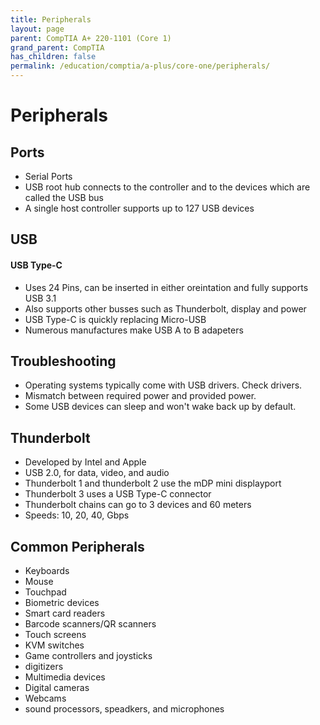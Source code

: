 ```yaml
---
title: Peripherals
layout: page
parent: CompTIA A+ 220-1101 (Core 1)
grand_parent: CompTIA
has_children: false
permalink: /education/comptia/a-plus/core-one/peripherals/
---
```


# Peripherals

## Ports

- Serial Ports
- USB root hub connects to the controller and to the devices which are called the USB bus
- A single host controller supports up to 127 USB devices

## USB

#### USB Type-C

- Uses 24 Pins, can be inserted in either oreintation and fully supports USB 3.1
- Also supports other busses such as Thunderbolt, display and power
- USB Type-C is quickly replacing Micro-USB
- Numerous manufactures make USB A to B adapeters

## Troubleshooting

- Operating systems typically come with USB drivers. Check drivers.
- Mismatch between required power and provided power.
- Some USB devices can sleep and won't wake back up by default.

## Thunderbolt

- Developed by Intel and Apple
- USB 2.0, for data, video, and audio
- Thunderbolt 1 and thunderbolt 2 use the mDP mini displayport
- Thunderbolt 3 uses a USB Type-C connector
- Thunderbolt chains can go to 3 devices and 60 meters
- Speeds: 10, 20, 40, Gbps

## Common Peripherals

- Keyboards
- Mouse
- Touchpad
- Biometric devices
- Smart card readers
- Barcode scanners/QR scanners
- Touch screens
- KVM switches
- Game controllers and joysticks
- digitizers
- Multimedia devices
- Digital cameras
- Webcams
- sound processors, speadkers, and microphones

